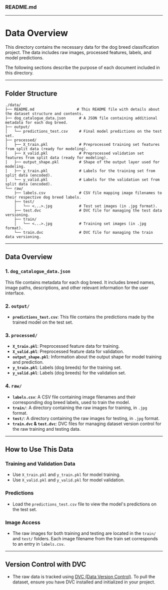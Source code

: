 
### README.md

---

# Data Overview

This directory contains the necessary data for the dog breed classification project. The data includes raw images, processed features, labels, and model predictions.

The following sections describe the purpose of each document included in this directory.

---

## Folder Structure

```
./data/
├── README.md                   # This README file with details about the dataset structure and contents.
├── dog_catalogue_data.json      # A JSON file containing additional metadata for each dog breed.
├── output/
│   └── predictions_test.csv     # Final model predictions on the test set.
├── processed/
│   ├── X_train.pkl              # Preprocessed training set features from split data (ready for modeling).
│   ├── X_valid.pkl              # Preprocessed validation set features from split data (ready for modeling).
│   ├── output_shape.pkl         # Shape of the output layer used for modeling.
│   ├── y_train.pkl              # Labels for the training set from split data (encoded).
│   └── y_valid.pkl              # Labels for the validation set from split data (encoded).
└── raw/
    ├── labels.csv               # CSV file mapping image filenames to their respective dog breed labels.
    ├── test/
    │   └── <...>.jpg            # Test set images (in .jpg format).
    ├── test.dvc                 # DVC file for managing the test data versioning.
    ├── train/
    │   └── <...>.jpg            # Training set images (in .jpg format).
    └── train.dvc                # DVC file for managing the train data versioning.
```

---

## Data Overview

### 1. `dog_catalogue_data.json`
This file contains metadata for each dog breed. It includes breed names, image paths, descriptions, and other relevant information for the user interface.

### 2. `output/`
- **`predictions_test.csv`**: This file contains the predictions made by the trained model on the test set.

### 3. `processed/`
- **`X_train.pkl`**: Preprocessed feature data for training.
- **`X_valid.pkl`**: Preprocessed feature data for validation.
- **`output_shape.pkl`**: Information about the output shape for model training and prediction.
- **`y_train.pkl`**: Labels (dog breeds) for the training set.
- **`y_valid.pkl`**: Labels (dog breeds) for the validation set.

### 4. `raw/`
- **`labels.csv`**: A CSV file containing image filenames and their corresponding dog breed labels, used to train the model.
- **`train/`**: A directory containing the raw images for training, in `.jpg` format.
- **`test/`**: A directory containing the raw images for testing, in `.jpg` format.
- **`train.dvc` & `test.dvc`**: DVC files for managing dataset version control for the raw training and testing data.

---

## How to Use This Data

### Training and Validation Data
- Use `X_train.pkl` and `y_train.pkl` for model training.
- Use `X_valid.pkl` and `y_valid.pkl` for model validation.

### Predictions
- Load the `predictions_test.csv` file to view the model's predictions on the test set.

### Image Access
- The raw images for both training and testing are located in the `train/` and `test/` folders. Each image filename from the train set corresponds to an entry in `labels.csv`.

---

## Version Control with DVC
- The raw data is tracked using [DVC (Data Version Control)](https://dvc.org/). To pull the dataset, ensure you have DVC installed and initialized in your project.

